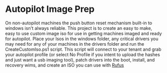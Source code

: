 # Autopilot Image Prep

On non-autopilot machines the push button reset mechanism built-in to windows isn't always reliable. 
This project is to create an easy to make, easy to use custom image iso for use in getting machines imaged and ready for autopilot.
Place your Isos in the windows folder, any critical drivers you may need for any of your machines in the drivers folder and run the CreateCustomIso.ps1 script. This script will connect to your tenant and grab your autopilot profile (or select No Profile if you intent to upload the hashes and just want a usb imaging tool), patch drivers into the boot, install, and recovery wims, and create an ISO you can use with [Rufus](https://rufus.ie/en/)